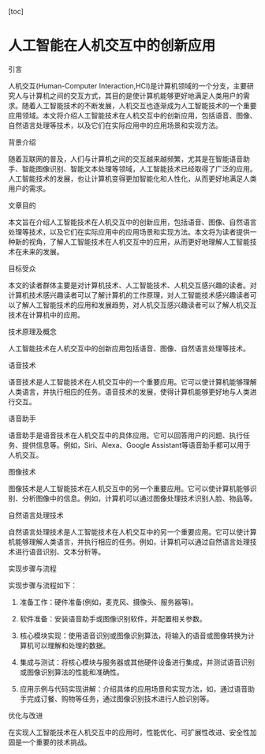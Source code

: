 
[toc]                    
                
                
人工智能在人机交互中的创新应用
==================

引言

人机交互(Human-Computer Interaction,HCI)是计算机领域的一个分支，主要研究人与计算机之间的交互方式，其目的是使计算机能够更好地满足人类用户的需求。随着人工智能技术的不断发展，人机交互也逐渐成为人工智能技术的一个重要应用领域。本文将介绍人工智能技术在人机交互中的创新应用，包括语音、图像、自然语言处理等技术，以及它们在实际应用中的应用场景和实现方法。

背景介绍

随着互联网的普及，人们与计算机之间的交互越来越频繁，尤其是在智能语音助手、智能图像识别、智能文本处理等领域，人工智能技术已经取得了广泛的应用。人工智能技术的发展，也让计算机变得更加智能化和人性化，从而更好地满足人类用户的需求。

文章目的

本文旨在介绍人工智能技术在人机交互中的创新应用，包括语音、图像、自然语言处理等技术，以及它们在实际应用中的应用场景和实现方法。本文将为读者提供一种新的视角，了解人工智能技术在人机交互中的应用，从而更好地理解人工智能技术在未来的发展。

目标受众

本文的读者群体主要是对计算机技术、人工智能技术、人机交互感兴趣的读者。对计算机技术感兴趣读者可以了解计算机的工作原理，对人工智能技术感兴趣读者可以了解人工智能技术的应用和发展趋势，对人机交互感兴趣读者可以了解人机交互技术在计算机中的应用。

技术原理及概念

人工智能技术在人机交互中的创新应用包括语音、图像、自然语言处理等技术。

语音技术

语音技术是人工智能技术在人机交互中的一个重要应用。它可以使计算机能够理解人类语言，并执行相应的任务。语音技术的发展，使得计算机能够更好地与人类进行交互。

语音助手

语音助手是语音技术在人机交互中的具体应用。它可以回答用户的问题、执行任务、提供信息等。例如，Siri、Alexa、Google Assistant等语音助手都可以用于人机交互。

图像技术

图像技术是人工智能技术在人机交互中的另一个重要应用。它可以使计算机能够识别、分析图像中的信息。例如，计算机可以通过图像处理技术识别人脸、物品等。

自然语言处理技术

自然语言处理技术是人工智能技术在人机交互中的另一个重要应用。它可以使计算机能够理解人类语言，并执行相应的任务。例如，计算机可以通过自然语言处理技术进行语音识别、文本分析等。

实现步骤与流程

实现步骤与流程如下：

1. 准备工作：硬件准备(例如，麦克风、摄像头、服务器等)。

2. 软件准备：安装语音助手或图像识别软件，并配置相关参数。

3. 核心模块实现：使用语音识别或图像识别算法，将输入的语音或图像转换为计算机可以理解和处理的数据。

4. 集成与测试：将核心模块与服务器或其他硬件设备进行集成，并测试语音识别或图像识别算法的性能和准确性。

5. 应用示例与代码实现讲解：介绍具体的应用场景和实现方法，如，通过语音助手完成订餐、购物等任务，通过图像识别技术进行人脸识别等。

优化与改进

在实现人工智能技术在人机交互中的应用时，性能优化、可扩展性改进、安全性加固是一个重要的技术挑战。

